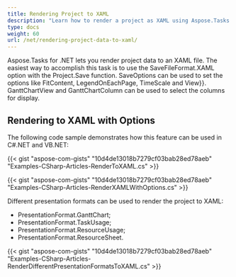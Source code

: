 ```yaml
---
title: Rendering Project to XAML
description: "Learn how to render a project as XAML using Aspose.Tasks for .NET."
type: docs
weight: 60
url: /net/rendering-project-data-to-xaml/
---
```


Aspose.Tasks for .NET lets you render project data to an XAML file. The easiest way to accomplish this task is to use the SaveFileFormat.XAML option with the Project.Save function. SaveOptions can be used to set the options like FitContent, LegendOnEachPage, TimeScale and View}}. GanttChartView and GanttChartColumn can be used to select the columns for display.

## **Rendering to XAML with Options**
The following code sample demonstrates how this feature can be used in C#.NET and VB.NET:

{{< gist "aspose-com-gists" "10d4de13018b7279cf03bab28ed78aeb" "Examples-CSharp-Articles-RenderToXAML.cs" >}}

{{< gist "aspose-com-gists" "10d4de13018b7279cf03bab28ed78aeb" "Examples-CSharp-Articles-RenderXAMLWithOptions.cs" >}}

Different presentation formats can be used to render the project to XAML:
- PresentationFormat.GanttChart;
- PresentationFormat.TaskUsage;
- PresentationFormat.ResourceUsage;
- PresentationFormat.ResourceSheet.

{{< gist "aspose-com-gists" "10d4de13018b7279cf03bab28ed78aeb" "Examples-CSharp-Articles-RenderDifferentPresentationFormatsToXAML.cs" >}}
